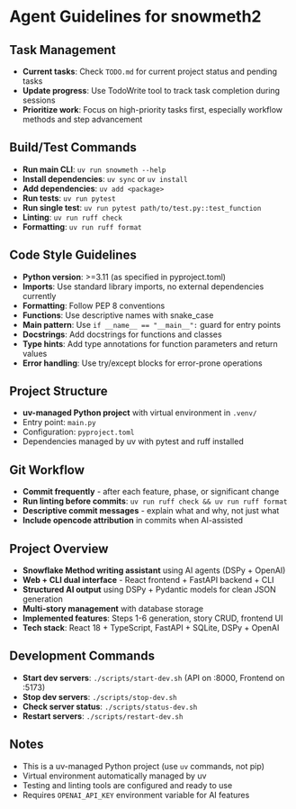 # Agent Guidelines for snowmeth2

## Task Management
- **Current tasks**: Check `TODO.md` for current project status and pending tasks
- **Update progress**: Use TodoWrite tool to track task completion during sessions
- **Prioritize work**: Focus on high-priority tasks first, especially workflow methods and step advancement

## Build/Test Commands
- **Run main CLI**: `uv run snowmeth --help`
- **Install dependencies**: `uv sync` or `uv install`
- **Add dependencies**: `uv add <package>`
- **Run tests**: `uv run pytest`
- **Run single test**: `uv run pytest path/to/test.py::test_function`
- **Linting**: `uv run ruff check`
- **Formatting**: `uv run ruff format`

## Code Style Guidelines
- **Python version**: >=3.11 (as specified in pyproject.toml)
- **Imports**: Use standard library imports, no external dependencies currently
- **Formatting**: Follow PEP 8 conventions
- **Functions**: Use descriptive names with snake_case
- **Main pattern**: Use `if __name__ == "__main__":` guard for entry points
- **Docstrings**: Add docstrings for functions and classes
- **Type hints**: Add type annotations for function parameters and return values
- **Error handling**: Use try/except blocks for error-prone operations

## Project Structure
- **uv-managed Python project** with virtual environment in `.venv/`
- Entry point: `main.py`
- Configuration: `pyproject.toml`
- Dependencies managed by uv with pytest and ruff installed

## Git Workflow
- **Commit frequently** - after each feature, phase, or significant change
- **Run linting before commits**: `uv run ruff check && uv run ruff format`
- **Descriptive commit messages** - explain what and why, not just what
- **Include opencode attribution** in commits when AI-assisted

## Project Overview
- **Snowflake Method writing assistant** using AI agents (DSPy + OpenAI)
- **Web + CLI dual interface** - React frontend + FastAPI backend + CLI
- **Structured AI output** using DSPy + Pydantic models for clean JSON generation
- **Multi-story management** with database storage
- **Implemented features**: Steps 1-6 generation, story CRUD, frontend UI
- **Tech stack**: React 18 + TypeScript, FastAPI + SQLite, DSPy + OpenAI

## Development Commands
- **Start dev servers**: `./scripts/start-dev.sh` (API on :8000, Frontend on :5173)
- **Stop dev servers**: `./scripts/stop-dev.sh`
- **Check server status**: `./scripts/status-dev.sh`
- **Restart servers**: `./scripts/restart-dev.sh`

## Notes
- This is a uv-managed Python project (use `uv` commands, not pip)
- Virtual environment automatically managed by uv
- Testing and linting tools are configured and ready to use
- Requires `OPENAI_API_KEY` environment variable for AI features